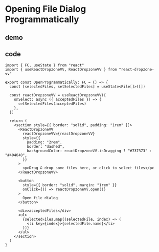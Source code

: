 # Opening File Dialog Programmatically

## demo

<div ref="el" />

<script setup>
import { createElement } from 'react'
import { createRoot } from 'react-dom/client'
import { ref, onMounted } from 'vue'
import { OpenProgrammatically } from './opening-file-dialog-programmatically/OpenProgrammatically'

const el = ref()
onMounted(() => {
  const root = createRoot(el.value)
  root.render(createElement(OpenProgrammatically, {}, null))
})
</script>

## code

```tsx
import { FC, useState } from "react"
import { useReactDropzoneVV, ReactDropzoneVV } from "react-dropzone-vv"

export const OpenProgrammatically: FC = () => {
  const [selectedFiles, setSelectedFiles] = useState<File[]>([])

  const reactDropzoneVV = useReactDropzoneVV({
    onSelect: async ({ acceptedFiles }) => {
      setSelectedFiles(acceptedFiles)
    },
  })

  return (
    <section style={{ border: "solid", padding: "1rem" }}>
      <ReactDropzoneVV
        reactDropzoneVV={reactDropzoneVV}
        style={{
          padding: "2rem",
          border: "dashed",
          backgroundColor: reactDropzoneVV.isDragging ? "#737373" : "#404040",
        }}
      >
        <p>Drag & drop some files here, or click to select files</p>
      </ReactDropzoneVV>

      <button
        style={{ border: "solid", margin: "1rem" }}
        onClick={() => reactDropzoneVV.open()}
      >
        Open file dialog
      </button>

      <div>acceptedFiles</div>
      <ul>
        {selectedFiles.map((selectedFile, index) => (
          <li key={index}>{selectedFile.name}</li>
        ))}
      </ul>
    </section>
  )
}
```
